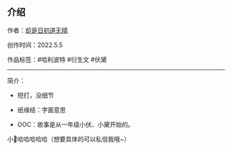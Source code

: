 ## 介绍

<!-- 作者：[却是日初道无晴](https://ljyjingyi.lofter.com/) -->
作者：[却是日初道无晴](../../../../author/却是日初道无晴/index.html)

创作时间：2022.5.5

作品标签：#哈利波特 #衍生文 #伏黛

------

简介：

* 短打，没细节

* 纸缘结：字面意思

* OOC：故事是从一年级小伏、小黛开始的。

小🚀哈哈哈哈哈（想要具体的可以私信我哦~）
